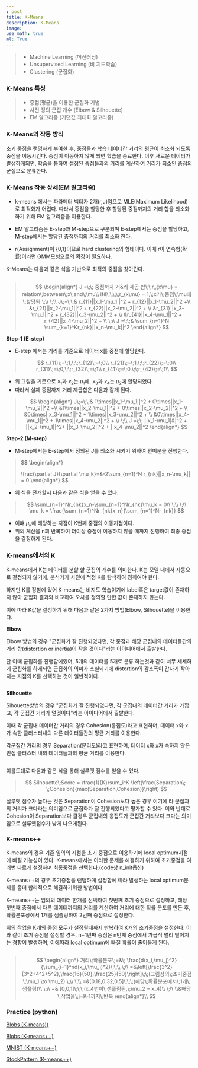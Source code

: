 ```yaml
---
: post
title: K-Means
description: K-Means
image:
use_math: true
ml: True
---
```




> - Machine Learning (머신러닝)
> - Unsupervised Learning (비 지도학습)
> - Clustering (군집화)



### K-Means 특성

> - 중점(평균)을 이용한 군집화 기법
> - 사전 정의 군집 개수 (Elbow & Silhouette)
> - EM 알고리즘 (기댓값 최대화 알고리즘)



### K-Means의 작동 방식

초기 중점을 랜덤하게 부여한 후, 중점들과 학습 데이터간 거리의 평균이 최소화 되도록 중점을 이동시킨다. 중점이 이동하지 않게 되면 학습을 종료한다. 이후 새로운 데이터가 발생하게되면, 학습을 통하여 설정된 중점들과의 거리를 계산하여 거리가 최소인 중점의 군집으로 분류한다.



### K-Means 작동 상세(EM 알고리즘)

- k-means 에서는 파라메터 벡터가 2개(r,u)임으로 MLE(Maximum Likelihood)로 최적화가 어렵다. 따라서 중점을 할당한 후 할당된 중점까지의 거리 합을 최소화 하기 위해 EM 알고리즘을 이용한다.

- EM 알고리즘은 E-step과 M-step으로 구분되며 E-step에서는 중점을 할당하고, M-step에서는 할당된 중점까지의 거리를 최소화 한다.

- r(Assignment)이 {0,1}이므로 hard clustering의 형태이다. 이때 r이 연속형(확률)이라면 GMM모형으로의 확장이 필요하다.



K-Means는 다음과 같은 식을 기반으로 최적의 중점을 찾아간다.

<center><img src="{{ "/assets/images/K_means.PNG" | absolute_url }}" width = 'auto' height = 'auto' alt="" /></center>

> $$
> \begin{align*}
> J =\;\; 중점까지 거&리 제곱 합\;\;r_{x\mu} = relation\;between\;x\;and\;\mu\\ if&\;\;\;\;r_{x\mu} = 1,\;x가\;중점\;\mu에\;할당됨
> \;\\
> \;\\
> J\;=\;\;& r_{11}||x_1-\mu_1||^2 + r_{12}||x_1-\mu_2||^2 +\\ 
> &r_{21}||x_2-\mu_1||^2 + r_{22}||x_2-\mu_2||^2 + \\
> &r_{31}||x_3-\mu_1||^2 + r_{32}||x_3-\mu_2||^2 + \\
> &r_{41}||x_4-\mu_1||^2 + r_{42}||x_4-\mu_2||^2 + \\
> \;\\
> J =\;\;& \sum_{n=1}^N \sum_{k=1}^Kr_{nk}||x_n-\mu_k||^2 
> \end{align*}
> $$

**Step-1 (E-step)**

- E-step 에서는 거리를 기준으로 데이터 x를 중점에 할당한다. 

> $$
> r_{11}\;=\;1,\;\;r_{12}\;=\;0\\
> r_{21}\;=\;1,\;\;r_{22}\;=\;0\\
> r_{31}\;=\;0,\;\;r_{32}\;=\;1\\
> r_{41}\;=\;0,\;\;r_{42}\;=\;1\\
> $$

- 위 그림을 기준으로 $x_1$과 $x_2$는 $\mu_1$에, $x_3$과 $x_4$는 $\mu_2$에 할당되었다.
- 따라서 실제 중점까지 거리 제곱합은 다음과 같게 된다.

> $$
> \begin{align*}
> J\;=\;\;& 1\times||x_1-\mu_1||^2 + 0\times||x_1-\mu_2||^2 +\\ 
> &1\times||x_2-\mu_1||^2 + 0\times||x_2-\mu_2||^2 + \\
> &0\times||x_3-\mu_1||^2 + 1\times||x_3-\mu_2||^2 + \\
> &0\times||x_4-\mu_1||^2 + 1\times||x_4-\mu_2||^2 + \\
> \;\\
> J =\;\; ||x_1-\mu_1|&|^2 + ||x_2-\mu_1||^2+
> ||x_3-\mu_2||^2 + ||x_4-\mu_2||^2
> \end{align*}
> $$

**Step-2 (M-step)**

- M-step에서는 E-step에서 정의된 $J$를 최소화 시키기 위하여 편미분을 진행한다.

> $$
> \begin{align*}
> 
> \frac{\partial J}{\partial \mu_k}=&-2\sum_{n=1}^N r_{nk}||x_n-\mu_k|| = 0
> \end{align*}
> $$

- 위 식을 전개할시 다음과 같은 식을 얻을 수 있다.

> $$
> \sum_{n=1}^Nr_{nk}x_n-\sum_{n=1}^Nr_{nk}\mu_k = 0\\
> \;\\
> \;\\
> \mu_k = \frac{\sum_{n=1}^Nr_{nk}x_n}{\sum_{n=1}^Nr_{nk}}
> $$

- 이떄 $\mu_k$에 해당하는 지점이 K번째 중점의 이동지점이다.
- 위의 계산을 n회 반복하여 더이상 중점이 이동하지 않을 때까지 진행하여 최종 중점을 결정하게 된다.



### K-means에서의 K

K-means에서 K는 데이터를 분할 할 군집의 개수를 의미한다. K는 모델 내에서 자동으로 결정되지 않기에, 분석가가 사전에 적정 K를 탐색하여 정하여야 한다.

하지만 K를 정함에 있어 K-means는 비지도 학습이기에 label혹은 target값이 존재하지 않아 군집화 결과와 비교하여 오차를 정의할 만한 값이 존재하지 않는다. 

이에 따라 K값을 결정하기 위해 다음과 같은 2가지 방법(Elbow, Silhouette)을 이용한다. 

**Elbow**

Elbow 방법의 경우 "군집화가 잘 진행되었다면, 각 중점과 해당 군집내의 데이터들간의 거리 합(distortion or inertia)이 작을 것이다"라는 아이디어에서 출발한다.

단 이때 군집화를 진행함에있어, 5개의 데이터를 5개로 분류 하는것과 같이 너무 세세하게 군집화를 하게되면 군집화의 의미가 소실되기에 distortion의 감소폭이 갑자기 작아지는 지점의 K를 선택하는 것이 일반적이다.

<center><img src="{{ "/assets/images/K_menas_elbow.PNG" | absolute_url }}" width = 'auto' height = 'auto' alt="" /></center>

**Silhouette**

Sihouette방법의 경우 "군집화가 잘 진행되었다면, 각 군집내의 데이터간 거리가 가깝고, 각 군집간 거리가 멀것이다"라는 아이디어에서 출발한다.

이때 각 군집내 데이터간 거리의 경우 Cohesion(응집도)라고 표현하며,  데이터 x와 x가 속한 클러스터내의 다른 데이터들간의 평균 거리를 이용한다.

각군집간 거리의 경우 Separation(분리도)라고 표현하며, 데이터 x와 x가 속하지 않은 인접 클러스터 내의 데이터들과의 평균 거리를 이용한다.

<center><img src="{{ "/assets/images/K_means_silhouette.PNG" | absolute_url }}" width = 'auto' height = 'auto' alt="" /></center>

이를토대로 다음과 같은 식을 통해 실루엣 점수를 얻을 수 있다.

> $$
> Silhouette\;Score = \frac{1}{K}\sum_i^K \left(\frac{Separation\;-\;Cohesion}{max(Separation,Cohesion)}\right)
> $$

실루엣 점수가 높다는 것은 Separation이 Cohesion보다 높은 경우 이기에 타 군집과의 거리가 크다라는 의미임으로 군집화가 잘 진행되었다고 평가할 수 있다. 이와 반대로 Cohesion이 Separation보다 클경우 군집내의 응집도가 군집간 거리보다 크다는 의미임으로 실루엣점수가 낮게 나오게된다.

 

### K-means++

K-means의 경우 기존 임의의 지점을 초기 중점으로 이용하기에 local optimum지점에 빠질 가능성이 있다. K-means에서는 이러한 문제를 해결하기 위하여 초기중점을 여러번 다르게 설정하며 최종중점을 선택한다.(code상 n_init옵션)

K-means++의 경우 초기중점을 랜덤하게 설정함에 따라 발생하는 local optimum문제를 좀더 합리적으로 해결하기위한 방법이다. 

K-means++는 임의의 데이터 한개를 선택하여 첫번째 초기 중점으로 설정하고, 해당 첫번째 중점에서 다른 데이터까지의 거리를 계산하여 거리에 대한 확률 분포를 만든 후, 확률분포상에서 1개를 샘플링하여 2번째 중점으로 설정한다.

위의 작업을 K개의 중점 모두가 설정될때까지 반복하여 K개의 초기중점을 설정한다.  이와 같이 초기 중점을 설정할 경우, n+1번째 중점은 n번째 중점에서 가급적 멀리 떨어지는 경향이 발생하며, 이에따라 local optimum에 빠질 확률이 줄어들게 된다.

<center><img src="{{ "/assets/images/K_menas_plus.PNG" | absolute_url }}" width = 'auto' height = 'auto' alt="" /></center>

> $$
> \begin{align*}
> 거리\;확률분포\;=&\; \frac{d(x_i,\mu_j)^2}{\sum_{i=1}^nd(x_i,\mu_j)^2}\;\;\\
> \;\\
> =&\left[\frac{3^2}{3^2+4^2+5^2},\frac{16}{50},\frac{25}{50}\right]\;\;(그림상의\;초기중점\;\mu_1 \to \mu_2)
> \;\\
> \;\\
> =&[0.18,0.32,0.5]\;\;\;(해당\;확률분포에서\;1개\;샘플링)\\
> \;\\
> =& [0,0,1]\;\;\;(x_4번이\;샘플림됨,\;\mu_2 = x_4)\\
> \;\\
> \\&해당\;작업을\;j=K-1까지\;반복
> \end{align*}\\
> $$



### Practice (python)

[Blobs (K-means))](https://github.com/Hyunjun-Bruce-Lee/ML_study/blob/master/K_means/K-Means(blobs).py)

[Blobs (K-means++)](https://github.com/Hyunjun-Bruce-Lee/ML_study/blob/master/K_means/K-Means(plus_blobs).py)

[MNIST (K-means++)](https://github.com/Hyunjun-Bruce-Lee/ML_study/blob/master/K_means/K-Means(plus_mnist).py)

[StockPattern (K-means++)](https://github.com/Hyunjun-Bruce-Lee/ML_study/blob/master/K_means/K-Means(plus_stockPattern).py)

